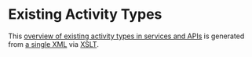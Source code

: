 # Existing Activity Types

This [overview of existing activity types in services and APIs](overview.md) is generated from [a single XML](types.xml) via [XSLT](types.xsl).